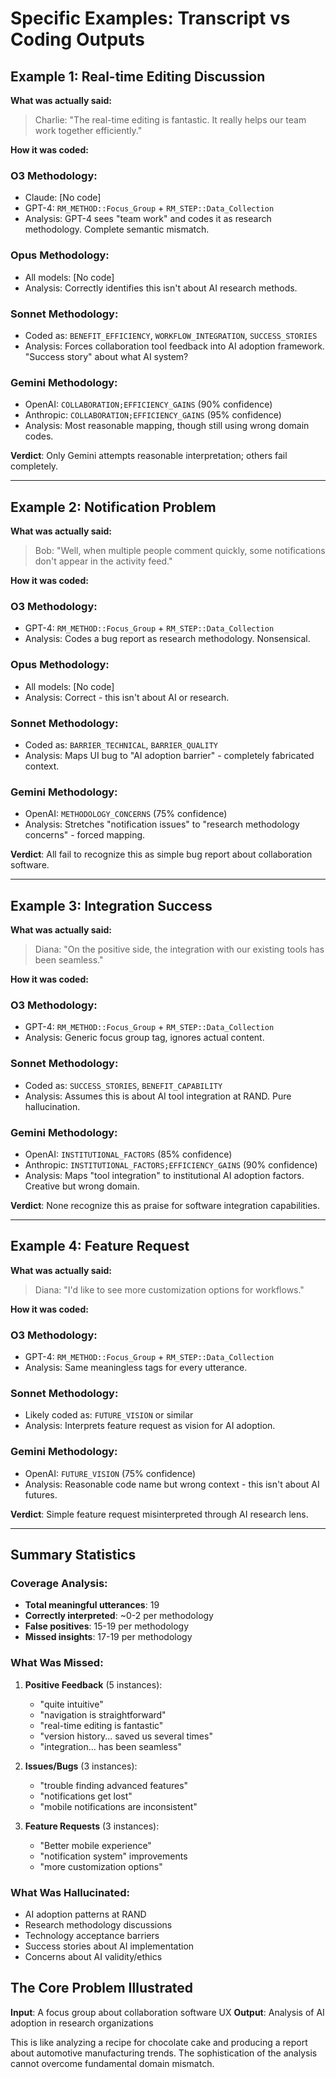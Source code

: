 # Specific Examples: Transcript vs Coding Outputs

## Example 1: Real-time Editing Discussion

**What was actually said:**
> Charlie: "The real-time editing is fantastic. It really helps our team work together efficiently."

**How it was coded:**

### O3 Methodology:
- Claude: [No code]
- GPT-4: `RM_METHOD::Focus_Group` + `RM_STEP::Data_Collection`
- Analysis: GPT-4 sees "team work" and codes it as research methodology. Complete semantic mismatch.

### Opus Methodology:
- All models: [No code]
- Analysis: Correctly identifies this isn't about AI research methods.

### Sonnet Methodology:
- Coded as: `BENEFIT_EFFICIENCY`, `WORKFLOW_INTEGRATION`, `SUCCESS_STORIES`
- Analysis: Forces collaboration tool feedback into AI adoption framework. "Success story" about what AI system?

### Gemini Methodology:
- OpenAI: `COLLABORATION;EFFICIENCY_GAINS` (90% confidence)
- Anthropic: `COLLABORATION;EFFICIENCY_GAINS` (95% confidence)
- Analysis: Most reasonable mapping, though still using wrong domain codes.

**Verdict**: Only Gemini attempts reasonable interpretation; others fail completely.

---

## Example 2: Notification Problem

**What was actually said:**
> Bob: "Well, when multiple people comment quickly, some notifications don't appear in the activity feed."

**How it was coded:**

### O3 Methodology:
- GPT-4: `RM_METHOD::Focus_Group` + `RM_STEP::Data_Collection`
- Analysis: Codes a bug report as research methodology. Nonsensical.

### Opus Methodology:
- All models: [No code]
- Analysis: Correct - this isn't about AI or research.

### Sonnet Methodology:
- Coded as: `BARRIER_TECHNICAL`, `BARRIER_QUALITY`
- Analysis: Maps UI bug to "AI adoption barrier" - completely fabricated context.

### Gemini Methodology:
- OpenAI: `METHODOLOGY_CONCERNS` (75% confidence)
- Analysis: Stretches "notification issues" to "research methodology concerns" - forced mapping.

**Verdict**: All fail to recognize this as simple bug report about collaboration software.

---

## Example 3: Integration Success

**What was actually said:**
> Diana: "On the positive side, the integration with our existing tools has been seamless."

**How it was coded:**

### O3 Methodology:
- GPT-4: `RM_METHOD::Focus_Group` + `RM_STEP::Data_Collection`
- Analysis: Generic focus group tag, ignores actual content.

### Sonnet Methodology:
- Coded as: `SUCCESS_STORIES`, `BENEFIT_CAPABILITY`
- Analysis: Assumes this is about AI tool integration at RAND. Pure hallucination.

### Gemini Methodology:
- OpenAI: `INSTITUTIONAL_FACTORS` (85% confidence)
- Anthropic: `INSTITUTIONAL_FACTORS;EFFICIENCY_GAINS` (90% confidence)
- Analysis: Maps "tool integration" to institutional AI adoption factors. Creative but wrong domain.

**Verdict**: None recognize this as praise for software integration capabilities.

---

## Example 4: Feature Request

**What was actually said:**
> Diana: "I'd like to see more customization options for workflows."

**How it was coded:**

### O3 Methodology:
- GPT-4: `RM_METHOD::Focus_Group` + `RM_STEP::Data_Collection`
- Analysis: Same meaningless tags for every utterance.

### Sonnet Methodology:
- Likely coded as: `FUTURE_VISION` or similar
- Analysis: Interprets feature request as vision for AI adoption.

### Gemini Methodology:
- OpenAI: `FUTURE_VISION` (75% confidence)
- Analysis: Reasonable code name but wrong context - this isn't about AI futures.

**Verdict**: Simple feature request misinterpreted through AI research lens.

---

## Summary Statistics

### Coverage Analysis:
- **Total meaningful utterances**: 19
- **Correctly interpreted**: ~0-2 per methodology
- **False positives**: 15-19 per methodology
- **Missed insights**: 17-19 per methodology

### What Was Missed:
1. **Positive Feedback** (5 instances):
   - "quite intuitive"
   - "navigation is straightforward"  
   - "real-time editing is fantastic"
   - "version history... saved us several times"
   - "integration... has been seamless"

2. **Issues/Bugs** (3 instances):
   - "trouble finding advanced features"
   - "notifications get lost"
   - "mobile notifications are inconsistent"

3. **Feature Requests** (3 instances):
   - "Better mobile experience"
   - "notification system" improvements
   - "more customization options"

### What Was Hallucinated:
- AI adoption patterns at RAND
- Research methodology discussions
- Technology acceptance barriers
- Success stories about AI implementation
- Concerns about AI validity/ethics

## The Core Problem Illustrated

**Input**: A focus group about collaboration software UX
**Output**: Analysis of AI adoption in research organizations

This is like analyzing a recipe for chocolate cake and producing a report about automotive manufacturing trends. The sophistication of the analysis cannot overcome fundamental domain mismatch.